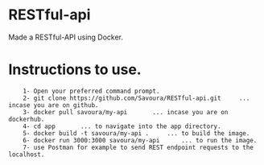 # RESTful-api
Made a RESTful-API using Docker.

# Instructions to use.
        1- Open your preferred command prompt.
        2- git clone https://github.com/Savoura/RESTful-api.git   	... incase you are on github.
        3- docker pull savoura/my-api   	... incase you are on dockerhub.
        4- cd app   	... to navigate into the app directory.
        5- docker build -t savoura/my-api .  	... to build the image.
        6- docker run 3000:3000 savoura/my-api   	... to run the image.
        7- use Postman for example to send REST endpoint requests to the localhost. 
